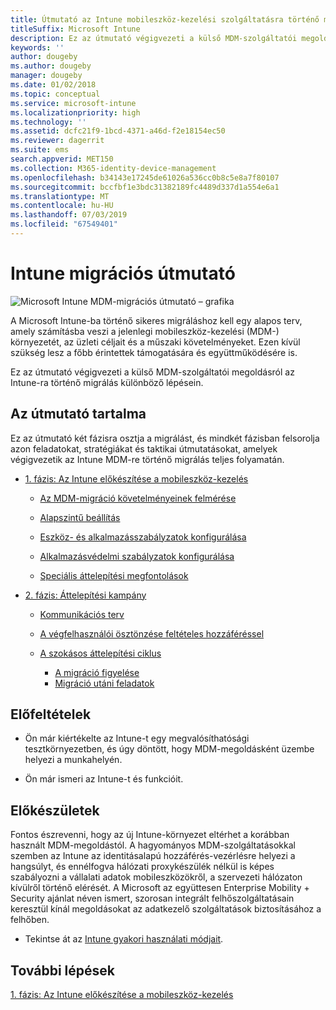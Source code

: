 ```yaml
---
title: Útmutató az Intune mobileszköz-kezelési szolgáltatásra történő migráláshoz
titleSuffix: Microsoft Intune
description: Ez az útmutató végigvezeti a külső MDM-szolgáltatói megoldásról a Microsoft Intune-ra történő migrálás különböző lépésein.
keywords: ''
author: dougeby
ms.author: dougeby
manager: dougeby
ms.date: 01/02/2018
ms.topic: conceptual
ms.service: microsoft-intune
ms.localizationpriority: high
ms.technology: ''
ms.assetid: dcfc21f9-1bcd-4371-a46d-f2e18154ec50
ms.reviewer: dagerrit
ms.suite: ems
search.appverid: MET150
ms.collection: M365-identity-device-management
ms.openlocfilehash: b34143e17245de61026a536cc0b8c5e8a7f80107
ms.sourcegitcommit: bccfbf1e3bdc31382189fc4489d337d1a554e6a1
ms.translationtype: MT
ms.contentlocale: hu-HU
ms.lasthandoff: 07/03/2019
ms.locfileid: "67549401"
---
```

# <a name="intune-migration-guide"></a>Intune migrációs útmutató

![Microsoft Intune MDM-migrációs útmutató – grafika](./media/MDM-migration-guide-art.PNG)

A Microsoft Intune-ba történő sikeres migráláshoz kell egy alapos terv, amely számításba veszi a jelenlegi mobileszköz-kezelési (MDM-) környezetét, az üzleti céljait és a műszaki követelményeket. Ezen kívül szükség lesz a főbb érintettek támogatására és együttműködésére is.

Ez az útmutató végigvezeti a külső MDM-szolgáltatói megoldásról az Intune-ra történő migrálás különböző lépésein.

## <a name="whats-included-in-this-guide"></a>Az útmutató tartalma

Ez az útmutató két fázisra osztja a migrálást, és mindkét fázisban felsorolja azon feladatokat, stratégiákat és taktikai útmutatásokat, amelyek végigvezetik az Intune MDM-re történő migrálás teljes folyamatán.

- [1. fázis: Az Intune előkészítése a mobileszköz-kezelés](migration-guide-prepare.md)

    - [Az MDM-migráció követelményeinek felmérése](migration-guide-prepare.md#assess-mdm-requirements)

    - [Alapszintű beállítás](migration-guide-setup.md)

    - [Eszköz- és alkalmazásszabályzatok konfigurálása](migration-guide-configure-policies.md)

    - [Alkalmazásvédelmi szabályzatok konfigurálása](migration-guide-app-protection-policies.md)

    - [Speciális áttelepítési megfontolások](migration-guide-considerations.md)

- [2. fázis: Áttelepítési kampány](migration-guide-campaign.md)

    - [Kommunikációs terv](migration-guide-communication-plan.md)

    - [A végfelhasználói ösztönzése feltételes hozzáféréssel](migration-guide-drive-adoption.md)

    - [A szokásos áttelepítési ciklus](migration-guide-cycle.md)
        - [A migráció figyelése](migration-guide-cycle.md#monitoring-migration)
        - [Migráció utáni feladatok](migration-guide-cycle.md#post-migration)

## <a name="assumptions"></a>Előfeltételek

- Ön már kiértékelte az Intune-t egy megvalósíthatósági tesztkörnyezetben, és úgy döntött, hogy MDM-megoldásként üzembe helyezi a munkahelyén.

- Ön már ismeri az Intune-t és funkcióit.

## <a name="before-you-begin"></a>Előkészületek

Fontos észrevenni, hogy az új Intune-környezet eltérhet a korábban használt MDM-megoldástól. A hagyományos MDM-szolgáltatásokkal szemben az Intune az identitásalapú hozzáférés-vezérlésre helyezi a hangsúlyt, és ennélfogva hálózati proxykészülék nélkül is képes szabályozni a vállalati adatok mobileszközökről, a szervezeti hálózaton kívülről történő elérését. A Microsoft az együttesen Enterprise Mobility + Security ajánlat néven ismert, szorosan integrált felhőszolgáltatásain keresztül kínál megoldásokat az adatkezelő szolgáltatások biztosításához a felhőben.

- Tekintse át az [Intune gyakori használati módjait](common-scenarios.md).

## <a name="next-steps"></a>További lépések

[1. fázis: Az Intune előkészítése a mobileszköz-kezelés](migration-guide-prepare.md)
